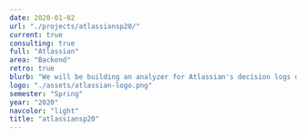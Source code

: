 ```yaml
---
date: 2020-01-02
url: "./projects/atlassiansp20/"
current: true
consulting: true
full: "Atlassian"
area: "Backend"
retro: true
blurb: "We will be building an analyzer for Atlassian's decision logs on their authorization and authentication policies."
logo: "./assets/atlassian-logo.png"
semester: "Spring"
year: "2020"
navcolor: "light"
title: "atlassiansp20"
---
```

